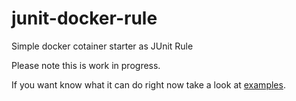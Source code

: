 # junit-docker-rule
Simple docker cotainer starter as JUnit Rule

Please note this is work in progress.

If you want know what it can do right now take a look at [examples](src/test/java/pl/domzal/junit/docker/rule/examples/).
